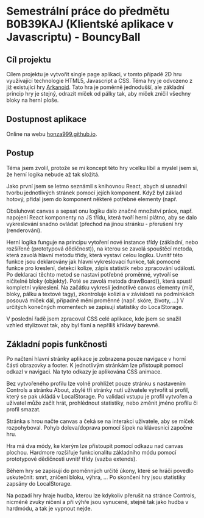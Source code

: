 # Semestrální práce do předmětu B0B39KAJ (Klientské aplikace v Javascriptu) - BouncyBall


## Cíl projektu

Cílem projektu je vytvořit single page aplikaci, v tomto případě 2D hru využívající technologie HTML5, Javascript a CSS. Téma hry je odvozeno z již existující hry [Arkanoid](https://cs.wikipedia.org/wiki/Arkanoid). Tato hra je poměrně jednodušší, ale základní princip hry je stejný, odrazit míček od pálky tak, aby míček zničil všechny bloky na herní ploše.

## Dostupnost aplikace

Online na webu [honza999.github.io](honza999.github.io).

## Postup

Téma jsem zvolil, protože se mi koncept této hry vcelku líbil a myslel jsem si, že herní logika nebude až tak složitá.

Jako první jsem se letmo seznámil s knihovnou React, abych si usnadnil tvorbu jednotlivých stránek pomocí jejích komponent. Když byl základ hotový, přidal jsem do komponent některé potřebné elementy (např. <audio>) a hlavně je mezi sebou propojil, přešel jsem k samotnému programování herní logiky uvnitř canvasu.

Obsluhovat canvas a sepsat onu logiku dalo značné množství práce, např. napojení React komponenty na JS třídu, která tvoří herní plátno, aby se dalo vykreslování snadno ovládat (přechod na jinou stránku - přerušení hry (renderování).

Herní logika funguje na principu vytoření nové instance třídy (základní, nebo rozšířené (prototypová dědičnost)), na kterou se zavolá spouštěcí metoda, která zavolá hlavní metodu třídy, která vystaví celou logiku. Uvnitř této funkce jsou deklarovány jak hlavní vykreslovací funkce, tak pomocné funkce pro kreslení, detekci kolize, zápis statistik nebo zpracování událostí. Po deklaraci těchto metod se nastaví potřebné proměnné, vytvoří se ničitelné bloky (objekty).
Poté se zavolá metoda drawBoard(), která spustí kompletní vykreslení. Na začátku vykreslí jednotlivé canvas elementy (míč, bloky, pálku a textové tagy), zkontroluje kolizi a v závislosti na podmínkách posouvá míček dál, případně mění proměnné (např. skóre, životy, ...)
V určitých konečných momentech se zapisují statistiky do LocalStorage.

V poslední řadě jsem zpracoval CSS celé aplikace, kde jsem se snažil vzhled stylizovat tak, aby byl fixní a nepříliš křiklavý barevně.


## Základní popis funkčnosti

Po načtení hlavní stránky aplikace je zobrazena pouze navigace v horní části obrazovky a footer. K jednotlivým stránkám lze přistoupit pomocí odkazl v navigaci. Na tyto odkazy je aplikována CSS animace.

Bez vytvořeného profilu lze volně prohlížet pouze stránku s nastavením Controls a stránku About, zbylé tři stránky nutí uživatele vytvořit si profil, který se pak ukládá v LocalStorage. Po validaci vstupu je profil vytvořen a uživatel může začít hrát, prohlédnout statistiky, nebo změnit jméno profilu či profil smazat.

Stránka s hrou načte canvas a čeká se na interakci uživatele, aby se míček rozpohyboval. Pohyb doleva/doprava pomocí šipek na klávesnici započne hru.

Hra má dva módy, ke kterým lze přistoupit pomocí odkazu nad canvas plochou. Hardmore rozšiřuje funkcionalitu základního módu pomocí prototypové dědičnosti uvnitř třídy (vazba extends).

Během hry se zapisují do proměnných určité úkony, které se hráči povedlo uskutečnit: smrt, zničení bloku, výhra, ... Po skončení hry jsou statistiky zapsány do LocalStorage.

Na pozadí hry hraje hudba, kterou lze kdykoliv přerušit na stránce Controls, nicméně zvuky ničení a při výhře jsou vynucené, stejně tak jako hudba v hardmódu, a tak je vypnout nejde.
